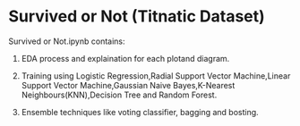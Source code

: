 # Survived or Not (Titnatic Dataset)

Survived or Not.ipynb contains:

1. EDA process and explaination for each plotand diagram.

2. Training using Logistic Regression,Radial Support Vector Machine,Linear Support Vector Machine,Gaussian Naive Bayes,K-Nearest Neighbours(KNN),Decision Tree and Random Forest.

3. Ensemble techniques like voting classifier, bagging and bosting.
